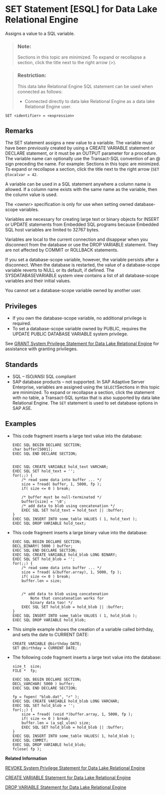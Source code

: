 <!-- loioa62516a184f210159f83bce20c1b607c -->

# SET Statement \[ESQL\] for Data Lake Relational Engine

Assigns a value to a SQL variable.



> ### Note:  
> Sections in this topic are minimized. To expand or recollapse a section, click the title next to the right arrow \(*\>*\).



> ### Restriction:  
> This data lake Relational Engine SQL statement can be used when connected as follows:
> 
> -   Connected directly to data lake Relational Engine as a data lake Relational Engine user.



```
SET <identifier> = <expression>
```



<a name="loioa62516a184f210159f83bce20c1b607c__IQ_Usage"/>

## Remarks

The SET statement assigns a new value to a variable. The variable must have been previously created by using a CREATE VARIABLE statement or DECLARE statement, or it must be an OUTPUT parameter for a procedure. The variable name can optionally use the Transact-SQL convention of an @ sign preceding the name. For example: Sections in this topic are minimized. To expand or recollapse a section, click the title next to the right arrow \(`SET @localvar = 42`.

A variable can be used in a SQL statement anywhere a column name is allowed. If a column name exists with the same name as the variable, then the column value is used.

The *<owner\>* specification is only for use when setting owned database-scope variables.

Variables are necessary for creating large text or binary objects for INSERT or UPDATE statements from Embedded SQL programs because Embedded SQL host variables are limited to 32767 bytes.

Variables are local to the current connection and disappear when you disconnect from the database or use the DROP VARIABLE statement. They are not affected by COMMIT or ROLLBACK statements.

If you set a database-scope variable, however, the variable persists after a disconnect. When the database is restarted, the value of a database-scope variable reverts to NULL or its default, if defined. The SYSDATABASEVARIABLE system view contains a list of all database-scope variables and their initial values.

You cannot set a database-scope variable owned by another user.



<a name="loioa62516a184f210159f83bce20c1b607c__IQ_Permissions"/>

## Privileges

-   If you own the database-scope variable, no additional privilege is required.
-   To set a database-scope variable owned by PUBLIC, requires the UPDATE PUBLIC DATABASE VARIABLE system privilege.

See [GRANT System Privilege Statement for Data Lake Relational Engine](grant-system-privilege-statement-for-data-lake-relational-engine-a3dfcb0.md) for assistance with granting privileges.



<a name="loioa62516a184f210159f83bce20c1b607c__IQ_Standards"/>

## Standards

-   SQL – ISO/ANSI SQL compliant
-   SAP database products – not supported. In SAP Adaptive Server Enterprise, variables are assigned using the `SELECT`Sections in this topic are minimized. To expand or recollapse a section, click the statement with no table, a Transact-SQL syntax that is also supported by data lake Relational Engine. The `SET` statement is used to set database options in SAP ASE.



<a name="loioa62516a184f210159f83bce20c1b607c__IQ_Examples"/>

## Examples

-   This code fragment inserts a large text value into the database:

    ```
    EXEC SQL BEGIN DECLARE SECTION;
    char buffer[5001];
    EXEC SQL END DECLARE SECTION;
    
    
    EXEC SQL CREATE VARIABLE hold_text VARCHAR;
    EXEC SQL SET hold_text = '';
    for(;;) {
    	/* read some data into buffer ... */
    	size = fread( buffer, 1, 5000, fp );
    	if( size <= 0 ) break;
    	
    	/* buffer must be null-terminated */
    	buffer[size] = '\0';
    	/* add data to blob using concatenation */
    	EXEC SQL SET hold_text = hold_text || :buffer;
    }
    EXEC SQL INSERT INTO some_table VALUES ( 1, hold_text );
    EXEC SQL DROP VARIABLE hold_text;
    ```

-   This code fragment inserts a large binary value into the database:

    ```
    EXEC SQL BEGIN DECLARE SECTION;
    DECL_BINARY( 5000 ) buffer;
    EXEC SQL END DECLARE SECTION;
    EXEC SQL CREATE VARIABLE hold_blob LONG BINARY;
    EXEC SQL SET hold_blob = '';
    for(;;) {
    	/* read some data into buffer ... */
    	size = fread( &(buffer.array), 1, 5000, fp );
    	if( size <= 0 ) break;
    	buffer.len = size;
    
    
    	/* add data to blob using concatenation
    		Note that concatenation works for 
    		binary data too! */
    	EXEC SQL SET hold_blob = hold_blob || :buffer;
    }
    EXEC SQL INSERT INTO some_table VALUES ( 1, hold_blob );
    EXEC SQL DROP VARIABLE hold_blob;
    ```

-   This simple example shows the creation of a variable called birthday, and sets the date to CURRENT DATE:

    ```
    CREATE VARIABLE @birthday DATE;
    SET @birthday = CURRENT DATE;
    ```

-   The following code fragment inserts a large text value into the database:

    ```
    size_t  size;
    FILE *  fp;
    
    EXEC SQL BEGIN DECLARE SECTION;
    DECL_VARCHAR( 5000 ) buffer;
    EXEC SQL END DECLARE SECTION;
    
    fp = fopen( "blob.dat", "r" );
    EXEC SQL CREATE VARIABLE hold_blob LONG VARCHAR;
    EXEC SQL SET hold_blob = '';
    for(;;) {
        size = fread( (void *)buffer.array, 1, 5000, fp );
        if( size <= 0 ) break;
        buffer.len = (a_sql_ulen) size;
        EXEC SQL SET hold_blob = hold_blob || :buffer;
    }
    EXEC SQL INSERT INTO some_table VALUES( 1, hold_blob );
    EXEC SQL COMMIT;
    EXEC SQL DROP VARIABLE hold_blob;
    fclose( fp );
    ```


**Related Information**  


[REVOKE System Privilege Statement for Data Lake Relational Engine](revoke-system-privilege-statement-for-data-lake-relational-engine-a3eadda.md "Removes specific system privileges from specific users and the right to administer the privilege.")

[CREATE VARIABLE Statement for Data Lake Relational Engine](create-variable-statement-for-data-lake-relational-engine-a619d63.md "Creates data type or a connection- or database-scope variable.")

[DROP VARIABLE Statement for Data Lake Relational Engine](drop-variable-statement-for-data-lake-relational-engine-816f992.md "Drops a connection-scope SQL variable.")

